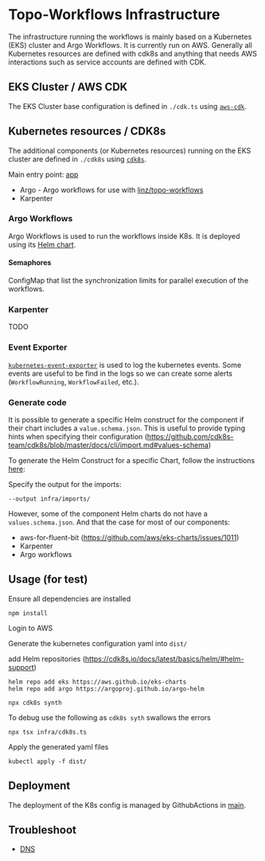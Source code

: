 # Topo-Workflows Infrastructure

The infrastructure running the workflows is mainly based on a Kubernetes (EKS) cluster and Argo Workflows. It is currently run on AWS.
Generally all Kubernetes resources are defined with cdk8s and anything that needs AWS interactions such as service accounts are defined with CDK.

## EKS Cluster / AWS CDK

The EKS Cluster base configuration is defined in `./cdk.ts` using [`aws-cdk`](https://aws.amazon.com/cdk/).

## Kubernetes resources / CDK8s

The additional components (or Kubernetes resources) running on the EKS cluster are defined in `./cdk8s` using [`cdk8s`](https://cdk8s.io/).

Main entry point: [app](./cdk8s.ts)

- Argo - Argo workflows for use with [linz/topo-workflows](https://github.com/linz/topo-workflows)
- Karpenter

### Argo Workflows

Argo Workflows is used to run the workflows inside K8s.
It is deployed using its [Helm chart](https://github.com/argoproj/argo-helm/tree/main/charts/argo-workflows).

#### Semaphores

ConfigMap that list the synchronization limits for parallel execution of the workflows.

### Karpenter

TODO

### Event Exporter

[`kubernetes-event-exporter`](https://github.com/resmoio/kubernetes-event-exporter) is used to log the kubernetes events. Some events are useful to be find in the logs so we can create some alerts (`WorkflowRunning`, `WorkflowFailed`, etc.).

### Generate code

It is possible to generate a specific Helm construct for the component if their chart includes a `value.schema.json`. This is useful to provide typing hints when specifying their configuration (<https://github.com/cdk8s-team/cdk8s/blob/master/docs/cli/import.md#values-schema>)

To generate the Helm Construct for a specific Chart, follow the instructions [here](https://github.com/cdk8s-team/cdk8s/blob/master/docs/cli/import.md#values-schema):

Specify the output for the imports:

`--output infra/imports/`

However, some of the component Helm charts do not have a `values.schema.json`. And that the case for most of our components:

- aws-for-fluent-bit (<https://github.com/aws/eks-charts/issues/1011>)
- Karpenter
- Argo workflows

## Usage (for test)

Ensure all dependencies are installed

```shell
npm install
```

Login to AWS

Generate the kubernetes configuration yaml into `dist/`

add Helm repositories (<https://cdk8s.io/docs/latest/basics/helm/#helm-support>)

```shell
helm repo add eks https://aws.github.io/eks-charts
helm repo add argo https://argoproj.github.io/argo-helm
```

```shell
npx cdk8s synth
```

To debug use the following as `cdk8s syth` swallows the errors

```shell
npx tsx infra/cdk8s.ts
```

Apply the generated yaml files

```shell
kubectl apply -f dist/
```

## Deployment

The deployment of the K8s config is managed by GithubActions in [main](../.github/workflows/main.yml).

## Troubleshoot

- [DNS](../docs/dns.configuration.md)
